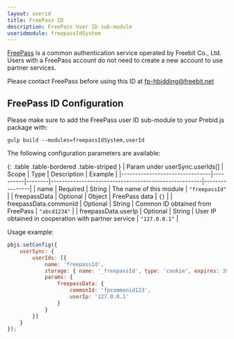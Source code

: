 ```yaml
---
layout: userid
title: FreePass ID
description: FreePass User ID sub-module
useridmodule: freepassIdSystem
---
```


[FreePass](https://freepass-login.com/introduction.html) is a common authentication service operated by Freebit Co., Ltd. Users with a FreePass account do not need to create a new account to use partner services.

Please contact FreePass before using this ID at [fp-hbidding@freebit.net](mailto:fp-hbidding@freebit.net)

## FreePass ID Configuration

Please make sure to add the FreePass user ID sub-module to your Prebid.js package with:

```shell
gulp build --modules=freepassIdSystem,userId
```

The following configuration parameters are available:

{: .table .table-bordered .table-striped }
| Param under userSync.userIds[] | Scope    | Type   | Description                                          | Example        |
|--------------------------------|----------|--------|------------------------------------------------------|----------------|
| name                           | Required | String | The name of this module                              | `"freepassId"` |
| freepassData                   | Optional | Object | FreePass data                                        | `{}`           |
| freepassData.commonId          | Optional | String | Common ID obtained from FreePass                     | `"abcd1234"`   |
| freepassData.userIp            | Optional | String | User IP obtained in cooperation with partner service | `"127.0.0.1"`  |

Usage example:

```javascript
pbjs.setConfig({
    userSync: {
        userIds: [{
            name: 'freepassId',
            storage: { name: '_freepassId', type: 'cookie', expires: 30 },
            params: {
                freepassData: {
                    commonId: 'fpcommonid123',
                    userIp: '127.0.0.1'
                }
            }
        }]
    }
});
```
